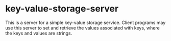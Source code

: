 # key-value-storage-server
This is a server for a simple key-value storage service. Client programs may use this server to set and retrieve the values associated with keys, where the keys and values are strings.
